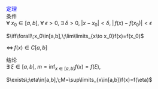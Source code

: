 <font color=blue>定理</font>  
条件  
$\forall\;x_0\in[a,b],\;\forall\;\epsilon>0,\;\exists\;\delta>0,\;|x-x_0|<\delta,\;|\,f(x)-f(x_0)|<\epsilon$  
  
$\iff\forall\;x_0\in[a,b],\;\lim\limits_{x\to x_0}f(x)=f(x_0)$  
  
$\iff\,f(x)\in C[a,b]$  
  
  
结论  
$\exists\;\xi\in[a,b],\;m=\inf_{x\in[a,b]}f(x)=f(\xi),$  
  
$\exists\;\eta\in[a,b],\;M=\sup\limits_{x\in[a,b]}f(x)=f(\eta)$  
